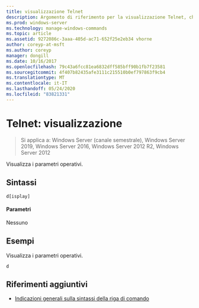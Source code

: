 ```yaml
---
title: visualizzazione Telnet
description: Argomento di riferimento per la visualizzazione Telnet, che Visualizza i parametri operativi.
ms.prod: windows-server
ms.technology: manage-windows-commands
ms.topic: article
ms.assetid: 9272086c-3aaa-405d-ac71-652f25e2eb34 vhorne
author: coreyp-at-msft
ms.author: coreyp
manager: dongill
ms.date: 10/16/2017
ms.openlocfilehash: 79c43a6fcc81ea6832dff585bff90b1fb7f23581
ms.sourcegitcommit: 4f407b82435afe3111c215510b0ef797863f9cb4
ms.translationtype: MT
ms.contentlocale: it-IT
ms.lasthandoff: 05/24/2020
ms.locfileid: "83821331"
---
```

# <a name="telnet-display"></a>Telnet: visualizzazione

> Si applica a: Windows Server (canale semestrale), Windows Server 2019, Windows Server 2016, Windows Server 2012 R2, Windows Server 2012

Visualizza i parametri operativi.

## <a name="syntax"></a>Sintassi
```
d[isplay]
```
#### <a name="parameters"></a>Parametri
Nessuno
## <a name="examples"></a>Esempi
Visualizza i parametri operativi.
```
d
```
## <a name="additional-references"></a>Riferimenti aggiuntivi
- [Indicazioni generali sulla sintassi della riga di comando](command-line-syntax-key.md)
